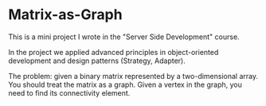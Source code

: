 # Matrix-as-Graph

This is a mini project I wrote in the "Server Side Development" course. 

In the project we applied advanced principles in object-oriented development and design patterns (Strategy, Adapter).

The problem: 
given a binary matrix represented by a two-dimensional array. 
You should treat the matrix as a graph. 
Given a vertex in the graph, you need to find its connectivity element.
